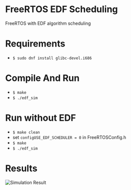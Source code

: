 # FreeRTOS EDF Scheduling

FreeRTOS with EDF algorithm scheduling

# Requirements
  - ```$ sudo dnf install glibc-devel.i686```
  
# Compile And Run
  - ```$ make```
  - ```$ ./edf_sim```

# Run without EDF
  - ```$ make clean```
  - set ```configUSE_EDF_SCHEDULER = 0``` in FreeRTOSConfig.h
  - ```$ make```
  - ```$ ./edf_sim```
  
 # Results
  ![Simulation Result](simulation.png)
